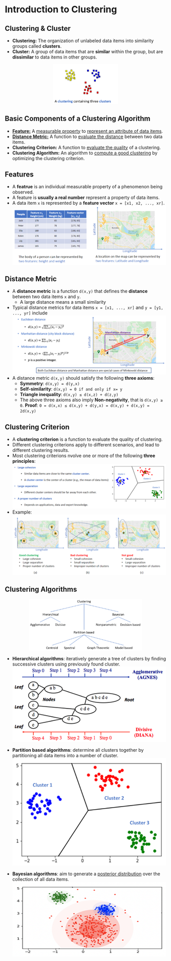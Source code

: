 # Introduction to Clustering
## Clustering & Cluster
- **Clustering:** The organization of unlabeled data items into similarity groups called **clusters**.
- **Cluster:** A group of data items that are **similar** within the group, but are **dissimilar** to data items in other groups.
<div align="center"><img src="images/Clusters.png" width=40% ></img></div>

## Basic Components of a Clustering Algorithm
- [**Feature:**](##Features) A <ins>measurable property</ins> to <ins>represent an attribute of data items</ins>.
- [**Distance Metric:**](##DistanceMetric) A function to <ins>evaluate the distance</ins> between two data items.
- **Clustering Criterion:** A function to <ins>evaluate the quality</ins> of a clustering.
- **Clustering Algorithm:** An algorithm to <ins>compute a good clustering</ins> by optimizing the clustering criterion.

## Features
- A **featrue** is an individual measurable property of a phenomenon being observed.
- A feature is **usually a real number** represent a property of data items.
- A data item `x` is represented by a **feature vector** `x = [x1, x2, ..., xr]`.
<img src="images/feature1.png" width=50% ></img><img src="images/feature2.png" width=50% ></img>

## Distance Metric
- A **distance metric** is a function `d(x,y)` that defines the **distance** between two data items `x` and `y`.
  - A large distance means a small similarity
- Typical distance metrics for data items `x = [x1, ..., xr]` and `y = [y1, ..., yr]` include
<img src="images/distance.png"  ></img>
- A distance metric `d(x,y)` should satisfy the following **three axioms**:
  - **Symmetry**: `d(x,y) = d(y,x)`
  - **Self-similarity**: `d(x,y) = 0 if and only if x= y`
  - **Triangle inequality**: `d(x,y) ≤ d(x,z) + d(z,y)`
  - The above three axioms also imply **Non-negativity**, that is `d(x,y) ≥	0`. 
    **Proof**: `0 = d(x,x) ≤ d(x,y) + d(y,x) = d(x,y) + d(x,y) = 2d(x,y)`
    
## Clustering Criterion
- A **clustering criterion** is a function to evaluate the quality of clustering.
- Different clustering criterions apply to different scenarios, and lead to different clustering results.
- Most clustering criterions nvolve one or more of the following **three principles**:
<img src="images/criterion.png"></img>
- Example:
<img src="images/examples.png"  ></img>

## Clustering Algorithms
<div align="center"><img src="images/algorithms.png" width="70%" ></img></div>
<Enter>

- **Hierarchical algorithms**: iteratively generate a tree of clusters by finding successive clusters using previously found cluster.
<img src="images/hierarchical.png"  ></img>
<Enter>

- **Partition based algorithms**: determine all clusters together by partitioning all data items into a number of cluster.
<img src="images/partition.png"  ></img>
<Enter>

- **Bayesian algorithms**: aim to generate a <ins>posterior distribution</ins> over the collection of all data items.
<img src="images/bayesian.png"  ></img>
